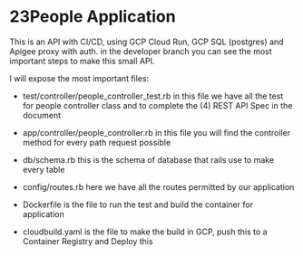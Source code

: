 # 23People Application

This is an API with CI/CD, using GCP Cloud Run, GCP SQL (postgres) and Apigee proxy with auth.
in the developer branch you can see the most important steps to make this small API.

I will expose the most important files:

* test/controller/people_controller_test.rb
in this file we have all the test for people controller class and to complete the (4) REST API Spec in the document

* app/controller/people_controller.rb
in this file you will find the controller method for every path request possible

* db/schema.rb
this is the schema of database that rails use to make every table

* config/routes.rb
here we have all the routes permitted by our application

* Dockerfile
is the file to run the test and build the container for application

* cloudbuild.yaml
is the file to make the build in GCP, push this to a Container Registry and Deploy this
